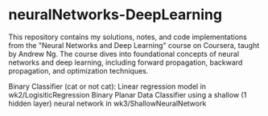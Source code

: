 # neuralNetworks-DeepLearning
This repository contains my solutions, notes, and code implementations from the "Neural Networks and Deep Learning" course on Coursera, taught by Andrew Ng. The course dives into foundational concepts of neural networks and deep learning, including forward propagation, backward propagation, and optimization techniques.

Binary Classifier (cat or not cat): Linear regression model in wk2/LogisiticRegression
Binary Planar Data Classifier using a shallow (1 hidden layer) neural network in wk3/ShallowNeuralNetwork
